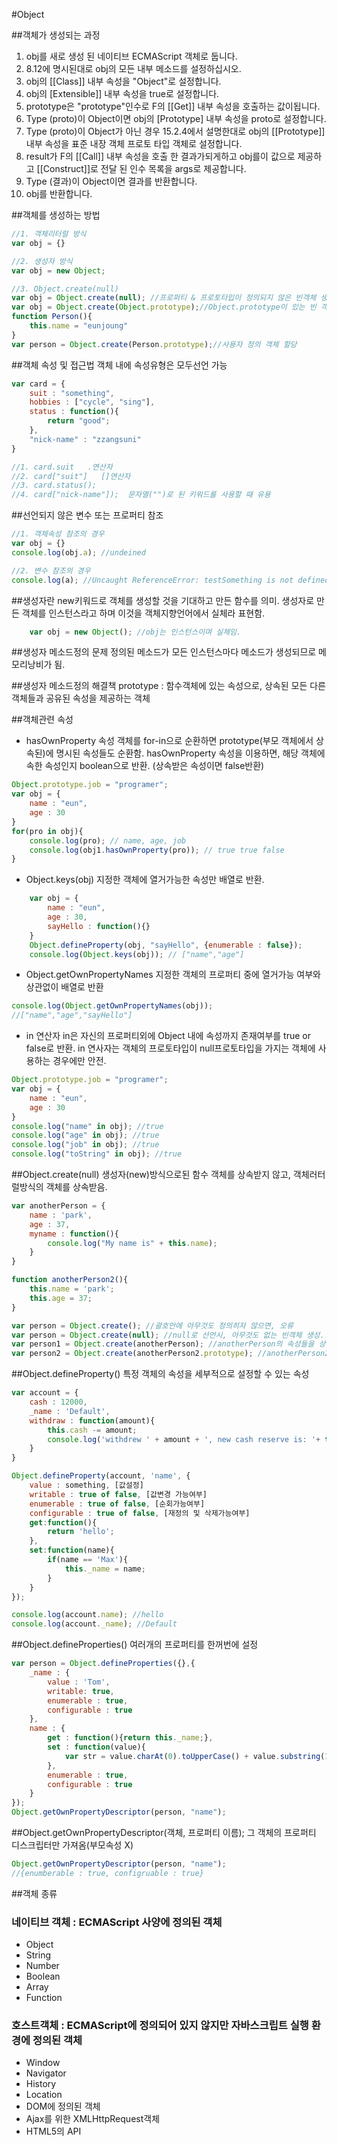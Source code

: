#Object

##객체가 생성되는 과정
    
1. obj를 새로 생성 된 네이티브 ECMAScript 객체로 둡니다.
2. 8.12에 명시된대로 obj의 모든 내부 메소드를 설정하십시오.
3. obj의 [[Class]] 내부 속성을 "Object"로 설정합니다.
4. obj의 [Extensible]] 내부 속성을 true로 설정합니다.
5. prototype은 "prototype"인수로 F의 [[Get]] 내부 속성을 호출하는 값이됩니다.
6. Type (proto)이 Object이면 obj의 [Prototype] 내부 속성을 proto로 설정합니다.
7. Type (proto)이 Object가 아닌 경우 15.2.4에서 설명한대로 obj의 [[Prototype]] 내부 속성을 표준 내장 객체 프로토 타입 객체로 설정합니다.
8. result가 F의 [[Call]] 내부 속성을 호출 한 결과가되게하고 obj를이 값으로 제공하고 [[Construct]]로 전달 된 인수 목록을 args로 제공합니다.
9. Type (결과)이 Object이면 결과를 반환합니다.
10. obj를 반환합니다.


##객체를 생성하는 방법

```javascript
//1. 객체리터럴 방식
var obj = {}

//2. 생성자 방식
var obj = new Object;

//3. Object.create(null)
var obj = Object.create(null); //프로퍼티 & 프로토타입이 정의되지 않은 빈객체 생성.
var obj = Object.create(Object.prototype);//Object.prototype이 있는 빈 객체 생성.
function Person(){
    this.name = "eunjoung"
}
var person = Object.create(Person.prototype);//사용자 정의 객체 할당
```

##객체 속성 및 접근법
객체 내에 속성유형은 모두선언 가능
```javascript
var card = {
    suit : "something",
    hobbies : ["cycle", "sing"],
    status : function(){
        return "good";
    },
    "nick-name" : "zzangsuni"
}

//1. card.suit   .연산자
//2. card["suit"]   []연산자
//3. card.status();
//4. card["nick-name"]);  문자열("")로 된 키워드를 사용할 때 유용

```

##선언되지 않은 변수 또는 프로퍼티 참조
```javascript
//1. 객체속성 참조의 경우
var obj = {}
console.log(obj.a); //undeined

//2. 변수 참조의 경우
console.log(a); //Uncaught ReferenceError: testSomething is not defined
```
##생성자란
new키워드로 객체를 생성할 것을 기대하고 만든 함수를 의미.
생성자로 만든 객체를 인스턴스라고 하며 이것을 객체지향언어에서 실체라 표현함.
```javascript
    var obj = new Object(); //obj는 인스턴스이며 실체임.
```

##생성자 메소드정의 문제
정의된 메소드가 모든 인스턴스마다 메소드가 생성되므로 메모리낭비가 됨.

##생성자 메소드정의 해결책
prototype : 함수객체에 있는 속성으로, 상속된 모든 다른 객체들과 공유된 속성을 제공하는 객체

##객체관련 속성
* hasOwnProperty 속성
객체를 for-in으로 순환하면 prototype(부모 객체에서 상속된)에 명시된 속성들도 순환함.
hasOwnProperty 속성을 이용하면, 해당 객체에 속한 속성인지 boolean으로 반환.
(상속받은 속성이면 false반환)
```javascript
Object.prototype.job = "programer";
var obj = {
    name : "eun",
    age : 30
}
for(pro in obj){
    console.log(pro); // name, age, job
    console.log(obj1.hasOwnProperty(pro)); // true true false
}
```

* Object.keys(obj) 
지정한 객체에 열거가능한 속성만 배열로 반환.
```javascript
    var obj = {
        name : "eun",
        age : 30,
        sayHello : function(){}
    }
    Object.defineProperty(obj, "sayHello", {enumerable : false});
    console.log(Object.keys(obj)); // ["name","age"]
```

* Object.getOwnPropertyNames
지정한 객체의 프로퍼티 중에 열거가능 여부와 상관없이 배열로 반환
```javascript
console.log(Object.getOwnPropertyNames(obj));
//["name","age","sayHello"]
```

* in 연산자
in은 자신의 프로퍼티외에 Object 내에 속성까지 존재여부를 true or false로 반환.
in 연사자는 객체의 프로토타입이 null프로토타입을 가지는 객체에 사용하는 경우에만 안전.
```javascript
Object.prototype.job = "programer";
var obj = {
    name : "eun",
    age : 30
}
console.log("name" in obj); //true
console.log("age" in obj); //true
console.log("job" in obj); //true
console.log("toString" in obj); //true
```

##Object.create(null)
생성자(new)방식으로된 함수 객체를 상속받지 않고, 객체러터럴방식의 객체를 상속받음.
```javascript
var anotherPerson = {
    name : 'park',
    age : 37,
    myname : function(){
        console.log("My name is" + this.name);
    }
}

function anotherPerson2(){
    this.name = 'park';
    this.age = 37;
}

var person = Object.create(); //괄호안에 아무것도 정의히자 않으면, 오류
var person = Object.create(null); //null로 선언시, 아무것도 없는 빈객체 생성.
var person1 = Object.create(anotherPerson); //anotherPerson의 속성들을 상속, 함수형이 아니여서 프로토타입은 상속은 없음.
var person2 = Object.create(anotherPerson2.prototype); //anotherPerson2의 프로토타입만 상속, anotherPerson2 멤버프로퍼티 사용X
```

##Object.defineProperty()
특정 객체의 속성을 세부적으로 설정할 수 있는 속성

```javascript
var account = {
    cash : 12000,
    _name : 'Default',
    withdraw : function(amount){
        this.cash -= amount;
        console.log('withdrew ' + amount + ', new cash reserve is: '+ this.cash) ; 
    }
}

Object.defineProperty(account, 'name', {
    value : something, [값설정]
    writable : true of false, [값변경 가능여부]
    enumerable : true of false, [순회가능여부]
    configurable : true of false, [재정의 및 삭제가능여부]
    get:function(){
        return 'hello';
    },
    set:function(name){
        if(name == 'Max'){
            this._name = name;
        }
    }
});

console.log(account.name); //hello
console.log(account._name); //Default
```

##Object.defineProperties()
여러개의 프로퍼티를 한꺼번에 설정
```javascript
var person = Object.defineProperties({},{
    _name : {
        value : 'Tom',
        writable: true,
        enumerable : true,
        configurable : true
    },
    name : {
        get : function(){return this._name;},
        set : function(value){
            var str = value.charAt(0).toUpperCase() + value.substring(1);
        },
        enumerable : true,
        configurable : true
    }
});
Object.getOwnPropertyDescriptor(person, "name");
```

##Object.getOwnPropertyDescriptor(객체, 프로퍼티 이름);
그 객체의 프로퍼티 디스크립터만 가져옴(부모속성 X)
```javascript
Object.getOwnPropertyDescriptor(person, "name");
//{enumberable : true, configruable : true}
```

##객체 종류
### 네이티브 객체 : ECMAScript 사양에 정의된 객체
- Object
- String
- Number
- Boolean
- Array
- Function

### 호스트객체 : ECMAScript에 정의되어 있지 않지만 자바스크립트 실행 환경에 정의된 객체 
- Window
- Navigator
- History
- Location
- DOM에 정의된 객체
- Ajax를 위한 XMLHttpRequest객체
- HTML5의 API














